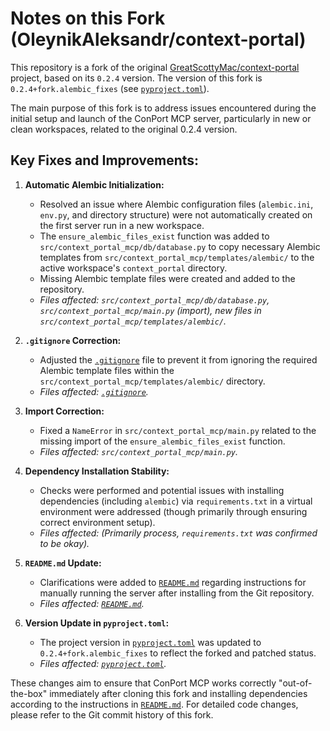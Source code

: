 # Notes on this Fork (OleynikAleksandr/context-portal)

This repository is a fork of the original [GreatScottyMac/context-portal](https://github.com/GreatScottyMac/context-portal) project, based on its `0.2.4` version.
The version of this fork is `0.2.4+fork.alembic_fixes` (see [`pyproject.toml`](pyproject.toml:7)).

The main purpose of this fork is to address issues encountered during the initial setup and launch of the ConPort MCP server, particularly in new or clean workspaces, related to the original 0.2.4 version.

## Key Fixes and Improvements:

1.  **Automatic Alembic Initialization:**
    *   Resolved an issue where Alembic configuration files (`alembic.ini`, `env.py`, and directory structure) were not automatically created on the first server run in a new workspace.
    *   The `ensure_alembic_files_exist` function was added to `src/context_portal_mcp/db/database.py` to copy necessary Alembic templates from `src/context_portal_mcp/templates/alembic/` to the active workspace's `context_portal` directory.
    *   Missing Alembic template files were created and added to the repository.
    *   *Files affected: `src/context_portal_mcp/db/database.py`, `src/context_portal_mcp/main.py` (import), new files in `src/context_portal_mcp/templates/alembic/`.*

2.  **`.gitignore` Correction:**
    *   Adjusted the [`.gitignore`](.gitignore) file to prevent it from ignoring the required Alembic template files within the `src/context_portal_mcp/templates/alembic/` directory.
    *   *Files affected: [`.gitignore`](.gitignore).*

3.  **Import Correction:**
    *   Fixed a `NameError` in `src/context_portal_mcp/main.py` related to the missing import of the `ensure_alembic_files_exist` function.
    *   *Files affected: `src/context_portal_mcp/main.py`.*

4.  **Dependency Installation Stability:**
    *   Checks were performed and potential issues with installing dependencies (including `alembic`) via `requirements.txt` in a virtual environment were addressed (though primarily through ensuring correct environment setup).
    *   *Files affected: (Primarily process, `requirements.txt` was confirmed to be okay).*

5.  **`README.md` Update:**
    *   Clarifications were added to [`README.md`](README.md:1) regarding instructions for manually running the server after installing from the Git repository.
    *   *Files affected: [`README.md`](README.md:1).*

6.  **Version Update in `pyproject.toml`:**
    *   The project version in [`pyproject.toml`](pyproject.toml:7) was updated to `0.2.4+fork.alembic_fixes` to reflect the forked and patched status.
    *   *Files affected: [`pyproject.toml`](pyproject.toml:7).*

These changes aim to ensure that ConPort MCP works correctly "out-of-the-box" immediately after cloning this fork and installing dependencies according to the instructions in [`README.md`](README.md:1). For detailed code changes, please refer to the Git commit history of this fork.